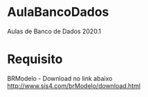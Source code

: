 # AulaBancoDados
Aulas de Banco de Dados 2020.1
# Requisito
BRModelo - Download no link abaixo
http://www.sis4.com/brModelo/download.html

